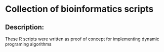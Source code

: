 # Collection of bioinformatics scripts

## Description:
These R scripts were written as proof of concept for implementing dynamic programing algorithms 